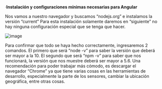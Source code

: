 ·**Instalación y configuraciones mínimas necesarias para Angular**

Nos vamos a nuestro navegador y buscamos “nodejs.org” e instalamos la versión “current”
Para esta instalación solamente daremos en “siguiente” no hay ninguna configuración especial
que se tenga que hacer.

![image](https://user-images.githubusercontent.com/78773980/125730531-8acfd637-d369-47d5-97d3-439a65148e34.png)


Para confirmar que todo se haya hecho correctamente, ingresaremos 2 comandos.
El primero que será “node -v” para saber la versión que deberá ser mayor a la 10.
El segundo que será “npm -v” para saber que nos funcionará, la versión que nos muestre deberá
ser mayor a 5.6.
Una recomendación para poder trabajar más cómodo, es descargar el navegador “Chrome” ya
que tiene varias cosas en las herramientas de desarrollo, especialmente la parte de los sensores,
cambiar la ubicación geográfica, entre otras cosas.
